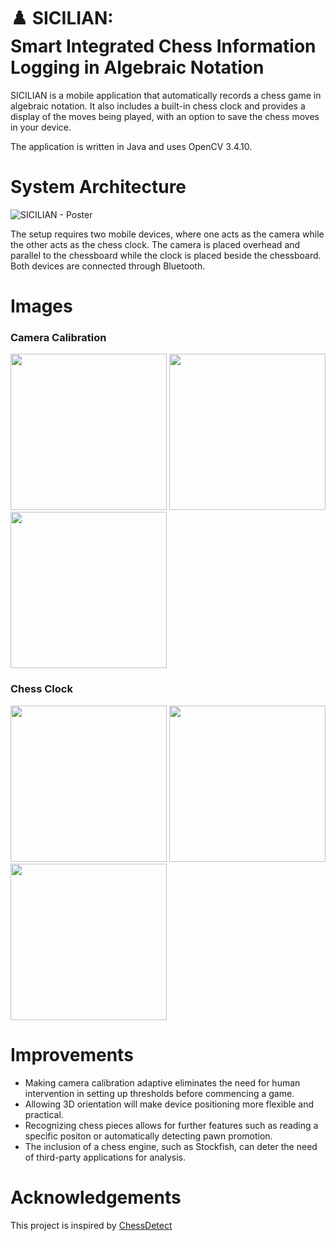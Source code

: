  # ♟️ SICILIAN: <br> Smart Integrated Chess Information Logging in Algebraic Notation

SICILIAN is a mobile application that automatically records a chess game in algebraic notation. It also includes a built-in chess clock and provides a display of the moves being played, with an option to save the chess moves in your device. 

The application is written in Java and uses OpenCV 3.4.10.

# System Architecture

![SICILIAN - Poster](https://github.com/Resonance001/sicilian_chess_recognition/assets/60764656/3052afd5-e3ed-4543-b131-4c030e3f3e8e)

The setup requires two mobile devices, where one acts as the camera while the other acts as the chess clock. The camera is placed overhead and parallel to the chessboard while the clock is placed beside the chessboard. Both devices are connected through Bluetooth. 

# Images

### Camera Calibration

<p float="left">
  <img src="https://github.com/Resonance001/sicilian_chess_recognition/assets/60764656/bcdac7bf-b57a-44c8-bd3e-60fad7527702" width="250" />
  <img src="https://github.com/Resonance001/sicilian_chess_recognition/assets/60764656/921924ab-1dec-48de-b6a9-6db41512a78d" width="250" /> 
  <img src="https://github.com/Resonance001/sicilian_chess_recognition/assets/60764656/2fac2bda-7507-436d-a533-b6e0722a0793" width="250" />
</p>

### Chess Clock
<p float="left">
  <img src="https://github.com/Resonance001/sicilian_chess_recognition/assets/60764656/f1b3cbfc-17dd-4325-ae37-d4d4d4a16496" width="250" />
  <img src="https://github.com/Resonance001/sicilian_chess_recognition/assets/60764656/2de24c6b-66e8-413b-82e0-3d5954f8fd01" width="250" /> 
  <img src="https://github.com/Resonance001/sicilian_chess_recognition/assets/60764656/4fd6de2a-001b-4de7-98be-ed07867ab89a" width="250" />
</p>

# Improvements

- Making camera calibration adaptive eliminates the need for human intervention in setting up thresholds before commencing a game.
- Allowing 3D orientation will make device positioning more flexible and practical.
- Recognizing chess pieces allows for further features such as reading a specific positon or automatically detecting pawn promotion.
- The inclusion of a chess engine, such as Stockfish, can deter the need of third-party applications for analysis.

# Acknowledgements
This project is inspired by [ChessDetect](https://github.com/Elucidation/ChessDetect)
